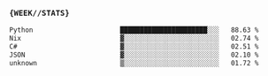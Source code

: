 ### `{WEEK//STATS}` 
<!--START_SECTION:waka-->

```txt
Python                      ██████████████████████░░░   88.63 %
Nix                         ▓░░░░░░░░░░░░░░░░░░░░░░░░   02.74 %
C#                          ▓░░░░░░░░░░░░░░░░░░░░░░░░   02.51 %
JSON                        ▓░░░░░░░░░░░░░░░░░░░░░░░░   02.10 %
unknown                     ▒░░░░░░░░░░░░░░░░░░░░░░░░   01.72 %
```

<!--END_SECTION:waka-->
